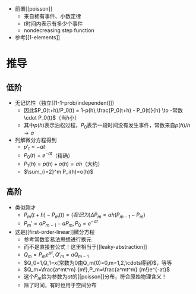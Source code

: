 - 前置[[poisson]]
  - 来自稀有事件、小数定律
  - $t$时间内表示有多少个事件
  - nondecreasing step function
- 参考[[1-elements]]
# 推导
## 低阶
- 无记忆性（独立[[1-1-prob/independent]]）
  - 因此$P_0(t+h)/P_0(t) = 1-p(h),\frac{P_0(t+h) - P_0(t)}{h} \to -常数\cdot P_0(t)$（当$h$小）
  - 其中$p(h)$表示泊松过程，$P_0$表示一段时间没有发生事件，常数来自$p(h)/h\to a$
- 列解微分方程得到
  - $p'_t = -at$
  - $P_0(t)=e^{-at}$（精确）
  - $P_1(h)=p(h)+o(h)=ah$（大约）
  - $\sum_{i=2}^m P_i(h)=o(h)$
## 高阶
- 类似刚才
  - $P_m(t+h)-P_m(t)=(我记为)\Delta P_m=ah(P_{m-1}-P_m)$
  - $P_m'=aP_{m-1}-aP_m,P_0=e^{-at}$
- 这是[[first-order-linear]]微分方程
  - 参考常数变易法思想进行换元
  - 而不是直接套公式！这里相当于[[leaky-abstraction]]
  - $Q_m=P_me^{at},Q'_m=aQ_{m-1}$
  - $Q_0=1,Q_1=x(常数为0由Q_m(0)=0,m=1,2,\cdots得到)$，等等
  - $Q_m=\frac{a^mt^m} {m!},P_m=\frac{a^mt^m} {m!}e^{-at}$
  - 这个$P_m$恰为参数为$at$的[[poisson]]分布，符合原始物理含义！
  - 除了时间，有时也用于空间分布